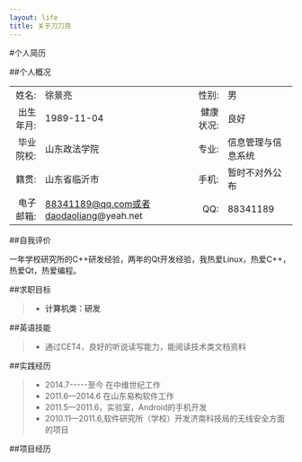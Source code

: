 ```yaml
---
layout: life
title: 关于刀刀亮
---
```


#个人简历

##个人概况

|    |    |    |    |
| ------: | :------ | ------: | :-----|
| 姓名:|徐景亮 | 性别:|男|
| 出生年月:|1989-11-04| 健康状况:|良好|
| 毕业院校:|山东政法学院| 专业:|信息管理与信息系统|
| 籍贯:|山东省临沂市| 手机:|暂时不对外公布|
| 电子邮箱:|88341189@qq.com或者daodaoliang@yeah.net| QQ:|88341189|

##自我评价

一年学校研究所的C++研发经验，两年的Qt开发经验，我热爱Linux，热爱C++，热爱Qt，热爱编程。

##求职目标

> * **计算机类：研发**

##英语技能

> * 通过CET4，良好的听说读写能力，能阅读技术类文档资料

##实践经历

> * 2014.7-----至今    在中维世纪工作
> * 2011.6—2014.6   在山东易构软件工作
> * 2011.5—2011.6，实验室，Android的手机开发
> * 2010.11—2011.6,软件研究所（学校）开发济南科技局的无线安全方面的项目

##项目经历



 











